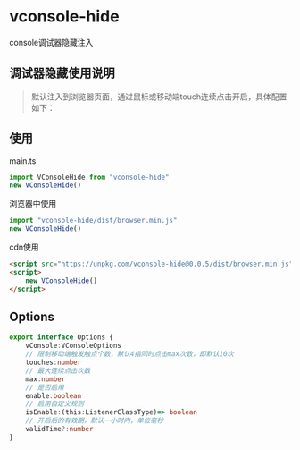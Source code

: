 # vconsole-hide

console调试器隐藏注入

## 调试器隐藏使用说明

> 默认注入到浏览器页面，通过鼠标或移动端touch连续点击开启，具体配置如下：


## 使用

main.ts

```typescript
import VConsoleHide from "vconsole-hide"
new VConsoleHide()
```

浏览器中使用

```javascript
import "vconsole-hide/dist/browser.min.js"
new VConsoleHide()
```

cdn使用

```html
<script src="https://unpkg.com/vconsole-hide@0.0.5/dist/browser.min.js"></script>
<script>
    new VConsoleHide()
</script>
```


## Options

```typescript
export interface Options {
    vConsole:VConsoleOptions
    // 限制移动端触发触点个数，默认4指同时点击max次数，即默认10次
    touches:number
    // 最大连续点击次数
    max:number
    // 是否启用
    enable:boolean
    // 启用自定义规则
    isEnable:(this:ListenerClassType)=> boolean
    // 开启后的有效期，默认一小时内，单位毫秒
    validTime?:number
}
```
